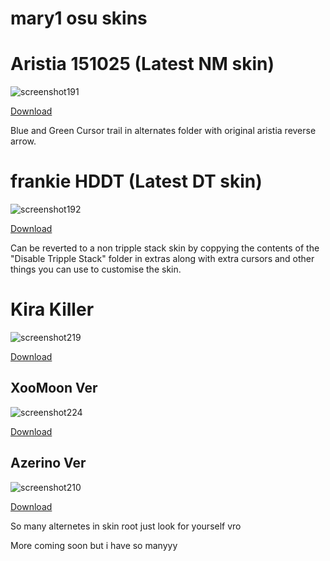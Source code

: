 # mary1 osu skins

<h1>Aristia 151025 (Latest NM skin)</h1>

![screenshot191](https://github.com/user-attachments/assets/f32e07e6-9ec7-46cb-ad50-5630d8dcd5ad)

[Download](https://files.catbox.moe/1r3ye6.osk) 

Blue and Green Cursor trail in alternates folder with original aristia reverse arrow.

<h1>frankie HDDT (Latest DT skin)</h1>

![screenshot192](https://github.com/user-attachments/assets/d6f8bf8d-e722-4460-b65e-aa9e605837d0)

[Download](https://files.catbox.moe/hpehwl.osk)

Can be reverted to a non tripple stack skin by coppying the contents of the "Disable Tripple Stack" folder in extras along with extra cursors and other things you can use to customise the skin.

<h1>Kira Killer</h1>

![screenshot219](https://github.com/user-attachments/assets/04b1bb44-4476-4fa0-b1a0-536020df3eaa)

[Download](https://frankie.s-ul.eu/wZqOOwlG)

<h2>XooMoon Ver</h2>

![screenshot224](https://github.com/user-attachments/assets/c0b03c27-f333-4bea-95b3-738805876fe7)

[Download](https://frankie.s-ul.eu/OGfchDfU)

<h2>Azerino Ver</h2>

![screenshot210](https://github.com/user-attachments/assets/2641950b-39f1-4564-897d-a2482005e2ad)

[Download](https://frankie.s-ul.eu/lpa95iAg)

So many alternetes in skin root just look for yourself vro

More coming soon but i have so manyyy

